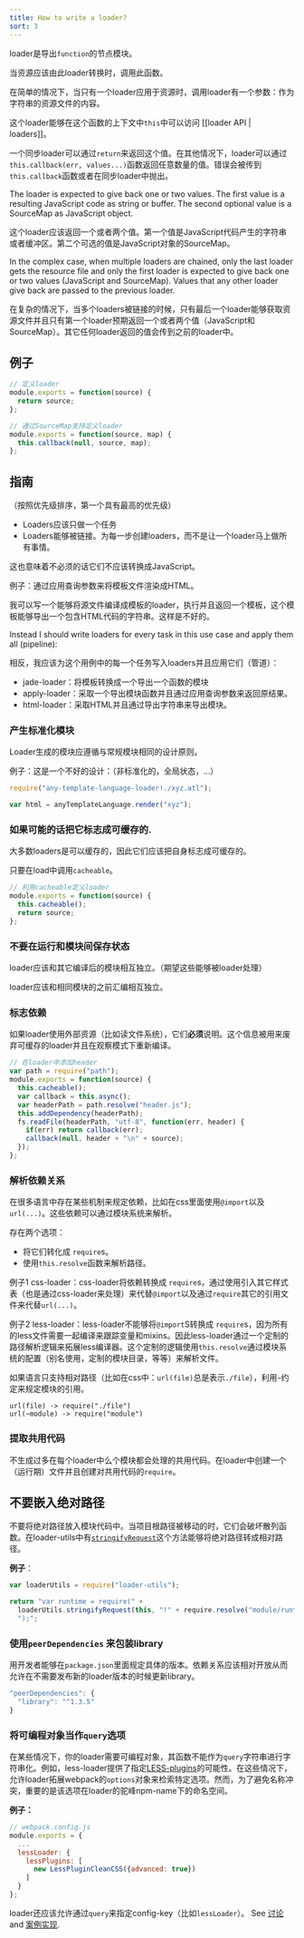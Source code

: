 ```yaml
---
title: How to write a loader?
sort: 3
---
```


loader是导出`function`的节点模块。

当资源应该由此loader转换时，调用此函数。

在简单的情况下，当只有一个loader应用于资源时，调用loader有一个参数：作为字符串的资源文件的内容。

这个loader能够在这个函数的上下文中`this`中可以访问 [[loader API | loaders]]。

一个同步loader可以通过`return`来返回这个值。在其他情况下，loader可以通过`this.callback(err, values...)`函数返回任意数量的值。错误会被传到`this.callback`函数或者在同步loader中抛出。

The loader is expected to give back one or two values. The first value is a resulting JavaScript code as string or buffer. The second optional value is a SourceMap as JavaScript object.

这个loader应该返回一个或者两个值。第一个值是JavaScript代码产生的字符串或者缓冲区。第二个可选的值是JavaScript对象的SourceMap。

In the complex case, when multiple loaders are chained, only the last loader gets the resource file and only the first loader is expected to give back one or two values (JavaScript and SourceMap). Values that any other loader give back are passed to the previous loader.

在复杂的情况下，当多个loaders被链接的时候，只有最后一个loader能够获取资源文件并且只有第一个loader预期返回一个或者两个值（JavaScript和SourceMap）。其它任何loader返回的值会传到之前的loader中。

## 例子

``` javascript
// 定义loader
module.exports = function(source) {
  return source;
};
```

``` javascript
// 通过SourceMap支持定义loader
module.exports = function(source, map) {
  this.callback(null, source, map);
};
```

## 指南

（按照优先级排序，第一个具有最高的优先级）

* Loaders应该只做一个任务
* Loaders能够被链接。为每一步创建loaders，而不是让一个loader马上做所有事情。

这也意味着不必须的话它们不应该转换成JavaScript。

例子：通过应用查询参数来将模板文件渲染成HTML。

我可以写一个能够将源文件编译成模板的loader，执行并且返回一个模板，这个模板能够导出一个包含HTML代码的字符串。这样是不好的。

Instead I should write loaders for every task in this use case and apply them all (pipeline):

相反，我应该为这个用例中的每一个任务写入loaders并且应用它们（管道）：

* jade-loader：将模板转换成一个导出一个函数的模块
* apply-loader：采取一个导出模块函数并且通过应用查询参数来返回原结果。
* html-loader：采取HTML并且通过导出字符串来导出模块。

### 产生标准化模块

Loader生成的模块应遵循与常规模块相同的设计原则。

例子：这是一个不好的设计：（非标准化的，全局状态，...）

```javascript
require("any-template-language-loader!./xyz.atl");

var html = anyTemplateLanguage.render("xyz");
```

### 如果可能的话把它标志成可缓存的.

大多数loaders是可以缓存的，因此它们应该把自身标志成可缓存的。

只要在load中调用`cacheable`。

```javascript
// 利用cacheable定义loader
module.exports = function(source) {
  this.cacheable();
  return source;
};
```

### 不要在运行和模块间保存状态

loader应该和其它编译后的模块相互独立。（期望这些能够被loader处理）

loader应该和相同模块的之前汇编相互独立。

### 标志依赖

如果loader使用外部资源（比如读文件系统），它们**必须**说明。这个信息被用来废弃可缓存的loader并且在观察模式下重新编译。

``` javascript
// 在loader中添加header
var path = require("path");
module.exports = function(source) {
  this.cacheable();
  var callback = this.async();
  var headerPath = path.resolve("header.js");
  this.addDependency(headerPath);
  fs.readFile(headerPath, "utf-8", function(err, header) {
    if(err) return callback(err);
    callback(null, header + "\n" + source);
  });
};
```

### 解析依赖关系

在很多语言中存在某些机制来规定依赖，比如在css里面使用`@import`以及`url(...)`。这些依赖可以通过模块系统来解析。

存在两个选项：

* 将它们转化成 `require`s。
* 使用`this.resolve`函数来解析路径。

例子1 css-loader：css-loader将依赖转换成 `require`s，通过使用引入其它样式表（也是通过css-loader来处理）来代替`@import`以及通过`require`其它的引用文件来代替`url(...)`。

例子2 less-loader：less-loader不能够将`@import`S转换成 `require`s，因为所有的less文件需要一起编译来跟踪变量和mixins。因此less-loader通过一个定制的路径解析逻辑来拓展less编译器。这个定制的逻辑使用`this.resolve`通过模块系统的配置（别名使用，定制的模块目录，等等）来解析文件。

如果语言只支持相对路径（比如在css中：`url(file)`总是表示`./file`），利用`~`约定来规定模块的引用。

``` text
url(file) -> require("./file")
url(~module) -> require("module")
```

### 提取共用代码

不生成过多在每个loader中么个模块都会处理的共用代码。在loader中创建一个（运行期）文件并且创建对共用代码的`require`。

## 不要嵌入绝对路径

不要将绝对路径放入模块代码中。当项目根路径被移动的时，它们会破坏散列函数。在loader-utils中有[`stringifyRequest`](https://github.com/webpack/loader-utils#stringifyrequest)这个方法能够将绝对路径转成相对路径。

**例子**：

``` js
var loaderUtils = require("loader-utils");

return "var runtime = require(" +
  loaderUtils.stringifyRequest(this, "!" + require.resolve("module/runtime")) +
  ");";
```

### 使用`peerDependencies` 来包装library

用开发者能够在`package.json`里面规定具体的版本。依赖关系应该相对开放从而允许在不需要发布新的loader版本的时候更新library。

``` javascript
"peerDependencies": {
  "library": "^1.3.5"
}
```

### 将可编程对象当作`query`选项

在某些情况下，你的loader需要可编程对象，其函数不能作为`query`字符串进行字符串化。例如，less-loader提供了指定[LESS-plugins](https://github.com/webpack/less-loader#less-plugins)的可能性。在这些情况下，允许loader拓展webpack的`options`对象来检索特定选项。然而，为了避免名称冲突，重要的是该选项在loader的驼峰npm-name下的命名空间。

**例子：**

```javascript
// webpack.config.js
module.exports = {
  ...
  lessLoader: {
    lessPlugins: [
      new LessPluginCleanCSS({advanced: true})
    ]
  }
};
```

loader还应该允许通过`query`来指定config-key（比如`lessLoader`）。 See [讨论](https://github.com/webpack/less-loader/pull/40) and [案例实现](https://github.com/webpack/less-loader/blob/39f742b4624fceae6d9cf266e9554d07a32a9c14/index.js#L49-51).